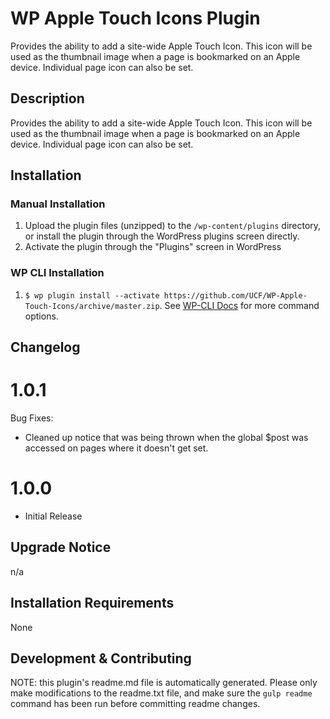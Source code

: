 # WP Apple Touch Icons Plugin #

Provides the ability to add a site-wide Apple Touch Icon. This icon will be used as the thumbnail image when a page is bookmarked on an Apple device. Individual page icon can also be set.


## Description ##

Provides the ability to add a site-wide Apple Touch Icon. This icon will be used as the thumbnail image when a page is bookmarked on an Apple device. Individual page icon can also be set.


## Installation ##

### Manual Installation ###
1. Upload the plugin files (unzipped) to the `/wp-content/plugins` directory, or install the plugin through the WordPress plugins screen directly.
2. Activate the plugin through the "Plugins" screen in WordPress

### WP CLI Installation ###
1. `$ wp plugin install --activate https://github.com/UCF/WP-Apple-Touch-Icons/archive/master.zip`.  See [WP-CLI Docs](http://wp-cli.org/commands/plugin/install/) for more command options.


## Changelog ##

# 1.0.1 #
Bug Fixes:
* Cleaned up notice that was being thrown when the global $post was accessed on pages where it doesn't get set.

# 1.0.0 #

* Initial Release

## Upgrade Notice ##

n/a


## Installation Requirements ##

None


## Development & Contributing ##

NOTE: this plugin's readme.md file is automatically generated.  Please only make modifications to the readme.txt file, and make sure the `gulp readme` command has been run before committing readme changes.

